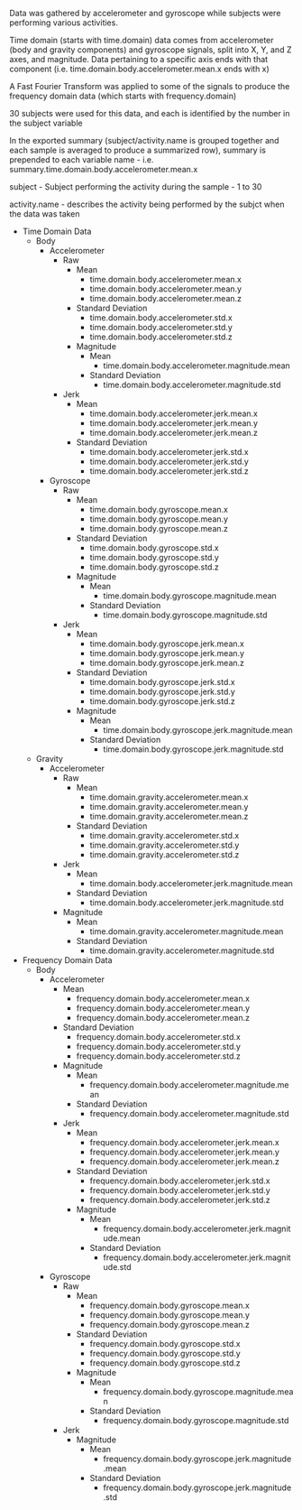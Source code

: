 Data was gathered by accelerometer and gyroscope while subjects were performing various activities.

Time domain (starts with time.domain) data comes from accelerometer (body and gravity components) and gyroscope signals, split into X, Y, and Z axes, and magnitude.  Data pertaining to a specific axis ends with that component (i.e. time.domain.body.accelerometer.mean.x ends with x)

A Fast Fourier Transform was applied to some of the signals to produce the frequency domain data (which starts with frequency.domain)

30 subjects were used for this data, and each is identified by the number in the subject variable

In the exported summary (subject/activity.name is grouped together and each sample is averaged to produce a summarized row), summary is prepended to each variable name - i.e. summary.time.domain.body.accelerometer.mean.x

subject - Subject performing the activity during the sample - 1 to 30 

activity.name - describes the activity being performed by the subjct when the data was taken

+ Time Domain Data
    + Body
        + Accelerometer
            + Raw
                + Mean
                    - time.domain.body.accelerometer.mean.x
                    - time.domain.body.accelerometer.mean.y
                    - time.domain.body.accelerometer.mean.z
                + Standard Deviation
                    - time.domain.body.accelerometer.std.x
                    - time.domain.body.accelerometer.std.y
                    - time.domain.body.accelerometer.std.z
                + Magnitude
                    + Mean
                        - time.domain.body.accelerometer.magnitude.mean
                    + Standard Deviation
                        - time.domain.body.accelerometer.magnitude.std
            + Jerk
                + Mean
                    - time.domain.body.accelerometer.jerk.mean.x
                    - time.domain.body.accelerometer.jerk.mean.y
                    - time.domain.body.accelerometer.jerk.mean.z
                + Standard Deviation
                    - time.domain.body.accelerometer.jerk.std.x
                    - time.domain.body.accelerometer.jerk.std.y
                    - time.domain.body.accelerometer.jerk.std.z
        + Gyroscope
            + Raw
                + Mean
                    - time.domain.body.gyroscope.mean.x
                    - time.domain.body.gyroscope.mean.y
                    - time.domain.body.gyroscope.mean.z
                + Standard Deviation
                    - time.domain.body.gyroscope.std.x
                    - time.domain.body.gyroscope.std.y
                    - time.domain.body.gyroscope.std.z
                + Magnitude
                    + Mean
                        - time.domain.body.gyroscope.magnitude.mean
                    + Standard Deviation
                        - time.domain.body.gyroscope.magnitude.std
            + Jerk
                + Mean
                    - time.domain.body.gyroscope.jerk.mean.x
                    - time.domain.body.gyroscope.jerk.mean.y
                    - time.domain.body.gyroscope.jerk.mean.z
                + Standard Deviation
                    - time.domain.body.gyroscope.jerk.std.x
                    - time.domain.body.gyroscope.jerk.std.y
                    - time.domain.body.gyroscope.jerk.std.z
                + Magnitude
                    + Mean
                        - time.domain.body.gyroscope.jerk.magnitude.mean
                    + Standard Deviation
                        - time.domain.body.gyroscope.jerk.magnitude.std
    + Gravity
        + Accelerometer
            + Raw 
                + Mean
                    - time.domain.gravity.accelerometer.mean.x
                    - time.domain.gravity.accelerometer.mean.y
                    - time.domain.gravity.accelerometer.mean.z
                + Standard Deviation
                    - time.domain.gravity.accelerometer.std.x
                    - time.domain.gravity.accelerometer.std.y
                    - time.domain.gravity.accelerometer.std.z
            + Jerk
                + Mean
                    - time.domain.body.accelerometer.jerk.magnitude.mean
                + Standard Deviation
                    - time.domain.body.accelerometer.jerk.magnitude.std
            + Magnitude
                + Mean
                    - time.domain.gravity.accelerometer.magnitude.mean
                + Standard Deviation
                    - time.domain.gravity.accelerometer.magnitude.std
+ Frequency Domain Data
    + Body
        + Accelerometer
            + Mean
                - frequency.domain.body.accelerometer.mean.x
                - frequency.domain.body.accelerometer.mean.y
                - frequency.domain.body.accelerometer.mean.z
            + Standard Deviation
                - frequency.domain.body.accelerometer.std.x
                - frequency.domain.body.accelerometer.std.y
                - frequency.domain.body.accelerometer.std.z
            + Magnitude
                + Mean
                    - frequency.domain.body.accelerometer.magnitude.mean
                + Standard Deviation
                    - frequency.domain.body.accelerometer.magnitude.std
            + Jerk
                + Mean
                    - frequency.domain.body.accelerometer.jerk.mean.x
                    - frequency.domain.body.accelerometer.jerk.mean.y
                    - frequency.domain.body.accelerometer.jerk.mean.z
                + Standard Deviation
                    - frequency.domain.body.accelerometer.jerk.std.x
                    - frequency.domain.body.accelerometer.jerk.std.y
                    - frequency.domain.body.accelerometer.jerk.std.z
                + Magnitude
                    + Mean
                        - frequency.domain.body.accelerometer.jerk.magnitude.mean
                    + Standard Deviation
                        - frequency.domain.body.accelerometer.jerk.magnitude.std
        + Gyroscope
            + Raw
                + Mean
                    - frequency.domain.body.gyroscope.mean.x
                    - frequency.domain.body.gyroscope.mean.y
                    - frequency.domain.body.gyroscope.mean.z
                + Standard Deviation
                    - frequency.domain.body.gyroscope.std.x
                    - frequency.domain.body.gyroscope.std.y
                    - frequency.domain.body.gyroscope.std.z
                + Magnitude
                    + Mean
                        - frequency.domain.body.gyroscope.magnitude.mean
                    + Standard Deviation
                        - frequency.domain.body.gyroscope.magnitude.std
            + Jerk
                + Magnitude
                    + Mean
                        - frequency.domain.body.gyroscope.jerk.magnitude.mean
                    + Standard Deviation
                        - frequency.domain.body.gyroscope.jerk.magnitude.std













